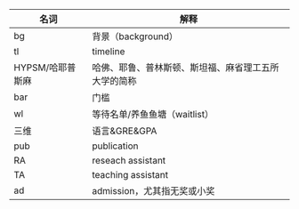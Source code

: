
|名词       	    |解释|
|------------------|---------------------|
|bg	                |背景（background）|
|tl	                |timeline|
|HYPSM/哈耶普斯麻	| 哈佛、耶鲁、普林斯顿、斯坦福、麻省理工五所大学的简称|
|bar	            |门槛|
|wl	                |等待名单/养鱼鱼塘（waitlist）|
|三维	            |语言&GRE&GPA|
|pub	            |publication|
|RA	                |reseach assistant|
|TA	                |teaching assistant|
|ad	                |admission，尤其指无奖或小奖|